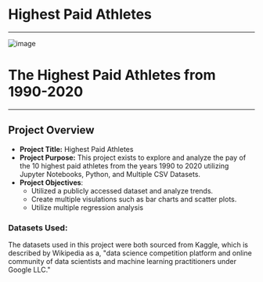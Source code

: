 # Highest Paid Athletes
***
![image](https://github.com/cisnerosjp/SMU-Project1-HighestPaidAthletes/assets/97692681/898b8cff-01a1-44bb-8fce-77b6bc46080e)
# The Highest Paid Athletes from 1990-2020
***
## Project Overview
- **Project Title:** Highest Paid Athletes
- **Project Purpose:** This project exists to explore and analyze the pay of the 10 highest paid athletes from the years 1990 to 2020 utilizing Jupyter Notebooks, Python, and Multiple CSV Datasets.
- **Project Objectives**:
  - Utilized a publicly accessed dataset and analyze trends.
  - Create multiple visulations such as bar charts and scatter plots.
  - Utilize multiple regression analysis

### Datasets Used:

The datasets used in this project were both sourced from Kaggle, which is described by Wikipedia as a, "data science competition platform and online community of data scientists and machine learning practitioners under Google LLC." 
